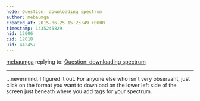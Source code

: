 ```yaml
---
node: Question: downloading spectrum
author: mebaumga
created_at: 2015-06-25 15:23:49 +0000
timestamp: 1435245829
nid: 12006
cid: 12018
uid: 442457
---
```




[mebaumga](../profile/mebaumga) replying to: [Question: downloading spectrum](../notes/mebaumga/06-25-2015/question-downloading-spectrum)

----
...nevermind, I figured it out. For anyone else who isn't very observant, just click on the format you want to download on the lower left side of the screen just beneath where you add tags for your spectrum.